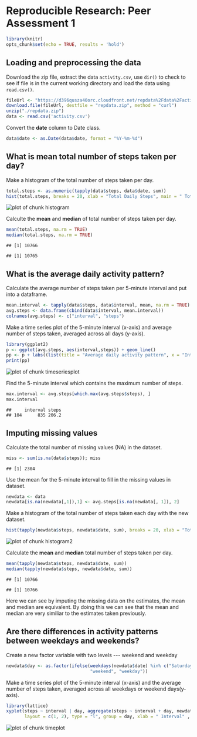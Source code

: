 # Reproducible Research: Peer Assessment 1


```r
library(knitr)
opts_chunk$set(echo = TRUE, results = 'hold')
```

## Loading and preprocessing the data

Download the zip file, extract the data `activity.csv`, use `dir()` to check to see if file is in the current working directory and load the data using `read.csv()`. 

```r
fileUrl <- "https://d396qusza40orc.cloudfront.net/repdata%2Fdata%2Factivity.zip"
download.file(fileUrl, destfile = "repdata.zip", method = "curl")
unzip("./repdata.zip")
data <- read.csv('activity.csv')
```

Convert the **date** column to Date class. 

```r
data$date <- as.Date(data$date, format = "%Y-%m-%d")
```


## What is mean total number of steps taken per day?

Make a histogram of the total number of steps taken per day. 

```r
total.steps <- as.numeric(tapply(data$steps, data$date, sum))
hist(total.steps, breaks = 20, xlab = "Total Daily Steps", main = " Total steps taken per day")
```

![plot of chunk histogram](figure/histogram.png) 

Calculte the **mean** and **median** of total number of steps taken per day.

```r
mean(total.steps, na.rm = TRUE)
median(total.steps, na.rm = TRUE)
```

```
## [1] 10766
```

```
## [1] 10765
```


## What is the average daily activity pattern?

Calculate the average number of steps taken per 5-minute interval and put into a dataframe.  

```r
mean.interval <- tapply(data$steps, data$interval, mean, na.rm = TRUE)
avg.steps <- data.frame(cbind(data$interval, mean.interval))
colnames(avg.steps) <- c("interval", "steps")
```

Make a time series plot of the 5-minute interval (x-axis) and average number of steps taken, averaged across all days (y-axis).

```r
library(ggplot2)
p <- ggplot(avg.steps, aes(interval,steps)) + geom_line()
pp <- p + labs((list(title = "Average daily activity pattern", x = "Interval", y = "Average number of steps")))
print(pp)
```

![plot of chunk timeseriesplot](figure/timeseriesplot.png) 

Find the 5-minute interval which contains the maximum number of steps.

```r
max.interval <- avg.steps[which.max(avg.steps$steps), ]
max.interval
```

```
##     interval steps
## 104      835 206.2
```

## Imputing missing values

Calculate the total number of missing values (NA) in the dataset.

```r
miss <- sum(is.na(data$steps)); miss
```

```
## [1] 2304
```

Use the mean for the 5-minute interval to fill in the missing values in dataset. 

```r
newdata <- data
newdata[is.na(newdata[,1]),1] <- avg.steps[is.na(newdata[, 1]), 2]
```

Make a histogram of the total number of steps taken each day with the new dataset. 

```r
hist(tapply(newdata$steps, newdata$date, sum), breaks = 20, xlab = "Total steps", main = " Total steps taken per day")
```

![plot of chunk histogram2](figure/histogram2.png) 

Calculate the **mean** and **median** total number of steps taken per day.

```r
mean(tapply(newdata$steps, newdata$date, sum))
median(tapply(newdata$steps, newdata$date, sum))
```

```
## [1] 10766
```

```
## [1] 10766
```

Here we can see by imputing the missing data on the estimates, the mean and median are equivalent. By doing this we can see that the mean and median are very similiar to the estimates taken previously. 

## Are there differences in activity patterns between weekdays and weekends?

Create a new factor variable with two levels --- weekend and weekday

```r
newdata$day <- as.factor(ifelse(weekdays(newdata$date) %in% c("Saturday", "Sunday"), 
                                "weekend", "weekday"))
```

Make a time series plot of the 5-minute interval (x-axis) and the average number of steps taken, averaged across all weekdays or weekend days(y-axis).

```r
library(lattice)
xyplot(steps ~ interval | day, aggregate(steps ~ interval + day, newdata, mean), 
       layout = c(1, 2), type = "l", group = day, xlab = " Interval" , ylab = "Number of steps")
```

![plot of chunk timeplot](figure/timeplot.png) 

